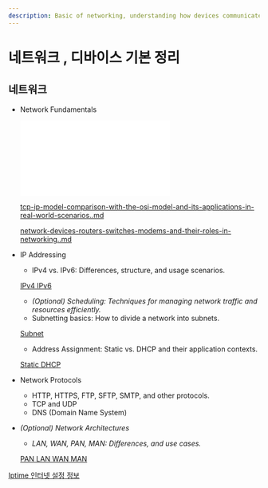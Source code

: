 ```yaml
---
description: Basic of networking, understanding how devices communicate over a network.
---
```


# 네트워크 , 디바이스 기본 정리

## 네트워크

*   Network Fundamentals

    ![osi-model-layers-functions-and-interaction-methods..md](undefined/osi-model-layers-functions-and-interaction-methods..md "mention")

    [tcp-ip-model-comparison-with-the-osi-model-and-its-applications-in-real-world-scenarios..md](undefined/tcp-ip-model-comparison-with-the-osi-model-and-its-applications-in-real-world-scenarios..md "mention")

    [network-devices-routers-switches-modems-and-their-roles-in-networking..md](undefined/network-devices-routers-switches-modems-and-their-roles-in-networking..md "mention")
*   IP Addressing

    * IPv4 vs. IPv6: Differences, structure, and usage scenarios.

    [IPv4 IPv6](https://www.notion.so/IPv4-IPv6-bf6d1bb4fa394cf8b54d5f6f459b94cb?pvs=21)

    * _(Optional) Scheduling: Techniques for managing network traffic and resources efficiently._
    * Subnetting basics: How to divide a network into subnets.

    [Subnet](https://www.notion.so/Subnet-cfdeb47a679146d6afb95e7a5b38246a?pvs=21)

    * Address Assignment: Static vs. DHCP and their application contexts.

    [Static DHCP](https://www.notion.so/Static-DHCP-2491f8acce9540d6a8a6cbefcac891bc?pvs=21)
* Network Protocols
  * HTTP, HTTPS, FTP, SFTP, SMTP, and other protocols.
  * TCP and UDP
  * DNS (Domain Name System)
*   _(Optional) Network Architectures_

    * _LAN, WAN, PAN, MAN: Differences, and use cases._

    [PAN LAN WAN MAN](https://www.notion.so/PAN-LAN-WAN-MAN-6df43a6cb7a948c195b19e36c2dc7c85?pvs=21)

[Iptime 인터넷 설정 정보](https://www.notion.so/Iptime-b2829cae1f6341f8a73eeeb8934c61f4?pvs=21)
